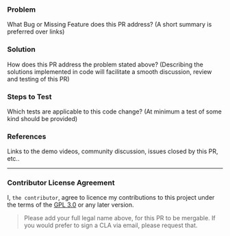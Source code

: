 ### Problem

What Bug or Missing Feature does this PR address? (A short summary is preferred over links)

### Solution

How does this PR address the problem stated above? (Describing the solutions implemented in code will facilitate a smooth discussion, review and testing of this PR)

### Steps to Test

Which tests are applicable to this code change? (At minimum a test of some kind should be provided)

### References

Links to the demo videos, community discussion, issues closed by this PR, etc..

---

### Contributor License Agreement

I, `the contributor`, agree to licence my contributions to this project under the terms of the [GPL 3.0](https://www.gnu.org/licenses/gpl-3.0.html) or any later version.

>Please add your full legal name above, for this PR to be mergable.  If you would prefer to sign a CLA via email, please request that.
